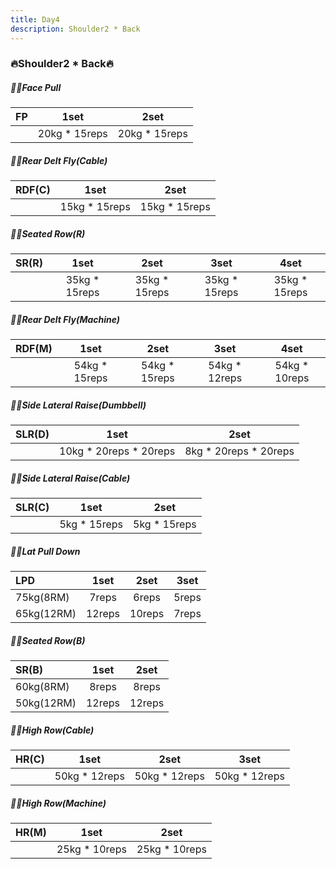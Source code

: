 ```yaml
---
title: Day4
description: Shoulder2 * Back
---
```

### 🔥Shoulder2 * Back🔥
##### 🏋️‍♀️Face Pull
|**FP**|**1set**|**2set**|
|:-|:-:|:-:|
||20kg * 15reps|20kg * 15reps|

##### 🏋️‍♀️Rear Delt Fly(Cable)
|**RDF(C)**|**1set**|**2set**|
|:-|:-:|:-:|
||15kg * 15reps|15kg * 15reps|

##### 🏋️‍♀️Seated Row(R)
|**SR(R)**|**1set**|**2set**|**3set**|**4set**|
|:-|:-:|:-:|:-:|:-:|
||35kg * 15reps|35kg * 15reps|35kg * 15reps|35kg * 15reps|

##### 🏋️‍♀️Rear Delt Fly(Machine)
|**RDF(M)**|**1set**|**2set**|**3set**|**4set**|
|:-|:-:|:-:|:-:|:-:|
||54kg * 15reps|54kg * 15reps|54kg * 12reps|54kg * 10reps|

##### 🏋️‍♀️Side Lateral Raise(Dumbbell)
|**SLR(D)**|**1set**|**2set**|
|:-|:-:|:-:|
||10kg * 20reps * 20reps|8kg * 20reps * 20reps|

##### 🏋️‍♀️Side Lateral Raise(Cable)
|**SLR(C)**|**1set**|**2set**|
|:-|:-:|:-:|
||5kg * 15reps|5kg * 15reps|

##### 🏋️‍♀️Lat Pull Down 
|**LPD**|**1set**|**2set**|**3set**|
|:-|:-:|:-:|:-:|
|75kg(8RM)|7reps|6reps|5reps|
|65kg(12RM)|12reps|10reps|7reps|

##### 🏋️‍♀️Seated Row(B)
|**SR(B)**|**1set**|**2set**|
|:-|:-:|:-:|
|60kg(8RM)|8reps|8reps|
|50kg(12RM)|12reps|12reps|

##### 🏋️‍♀️High Row(Cable)
|**HR(C)**|**1set**|**2set**|**3set**|
|:-|:-:|:-:|:-:|
||50kg * 12reps|50kg * 12reps|50kg * 12reps|

##### 🏋️‍♀️High Row(Machine)
|**HR(M)**|**1set**|**2set**|
|:-|:-:|:-:|
||25kg * 10reps|25kg * 10reps|
